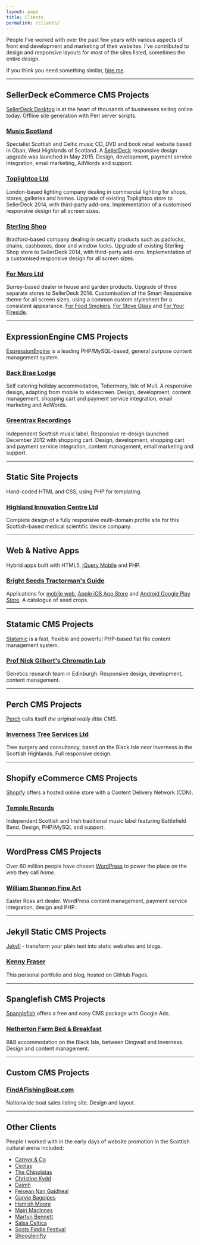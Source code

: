 ```yaml
---
layout: page
title: Clients
permalink: /clients/
---
```

People I've worked with over the past few years with various aspects of front end development and marketing of their websites.  I've contributed to design and responsive layouts for most of the sites listed, sometimes the entire design.  

If you think you need something similar, [hire me](/hire-me).

---

## SellerDeck eCommerce CMS Projects

[SellerDeck Desktop](http://www.sellerdeck.co.uk/index.php/ecommerce-software/category/sellerdeck-desktop) is at the heart of thousands of businesses selling online today.  Offline site generation with Perl server scripts. 

### <a href="http://www.musicscotland.com" title="Music Scotland Scottish Music" rel="external nofollow">Music Scotland</a>

Specialist Scottish and Celtic music CD, DVD and book retail website based in Oban, West Highlands of Scotland. A <a href="http://www.sellerdeck.co.uk/index.php/ecommerce-software/category/sellerdeck-2014" rel="external nofollow">SellerDeck</a> responsive design upgrade was launched in May 2015. Design, development, payment service integration, email marketing, AdWords and support.

### <a href="http://www.toplightco.com/" title="Toplightco" rel="external nofollow">Toplightco Ltd</a>

London-based lighting company dealing in commercial lighting for shops, stores, galleries and homes. Upgrade of existing Toplightco store to SellerDeck 2014, with third-party add-ons. Implementation of a customised responsive design for all screen sizes.

### <a href="http://www.sterlingshop.co.uk/" title="Sterling Shop" rel="external nofollow">Sterling Shop</a>

Bradford-based company dealing in security products such as padlocks, chains, cashboxes, door and window locks. Upgrade of existing Sterling Shop store to SellerDeck 2014, with third-party add-ons. Implementation of a customised responsive design for all screen sizes.

### <a href="http://www.forfoodsmokers.co.uk/" title="For Food Smokers" rel="external nofollow">For More Ltd</a>

Surrey-based dealer in house and garden products. Upgrade of three separate stores to SellerDeck 2014. Customisation of the Smart Responsive theme for all screen sizes, using a common custom stylesheet for a consistent appearance. <a href="http://www.forfoodsmokers.co.uk/" title="For Food Smokers" rel="external nofollow">For Food Smokers</a>, <a href="http://www.forstoveglass.co.uk/" title="For Stove Glass" rel="external nofollow">For Stove Glass</a> and <a href="http://www.foryourfireside.co.uk/" title="For Your Fireside" rel="external nofollow">For Your Fireside</a>.

---

## ExpressionEngine CMS Projects

[ExpressionEngine](https://ellislab.com/expressionengine) is a leading PHP/MySQL-based, general purpose content management system.

### <a href="http://mull.co" title="Back Brae Lodge, Tobermory" rel="external">Back Brae Lodge</a>

Self catering holiday accommodation, Tobermory, Isle of Mull.  A responsive design, adapting from mobile to widescreen. Design, development, content management, shopping cart and payment service integration, email marketing and AdWords.

### <a href="http://www.greentrax.com" title="Greentrax Recordings" rel="external nofollow">Greentrax Recordings</a>

Independent Scottish music label.  Responsive re-design launched December 2012 with shopping cart. Design, development, shopping cart and payment service integration, content management, email marketing and support.

---

## Static Site Projects

Hand-coded HTML and CSS, using PHP for templating.

### <a href="http://www.highland-innovation.com" title="Highland Innovation Centre Ltd" rel="external nofollow">Highland Innovation Centre Ltd</a>

Complete design of a fully responsive multi-domain profile site for this Scottish-based medical scientific device company.

---

## Web & Native Apps

Hybrid apps built with HTML5, [jQuery Mobile](https://jquerymobile.com/) and PHP.

### <a href="http://m.brightseeds.co.uk/" title="Bright Seeds Tractorman's Guide" rel="external nofollow">Bright Seeds Tractorman's Guide</a>

Applications for <a href="http://m.brightseeds.co.uk/" title="Bright Seeds Tractorman's Guide web app" rel="external nofollow">mobile web</a>, <a href="https://itunes.apple.com/us/app/bright-seeds/id1008080993" title="Bright Seeds Tractorman's Guide for iOS" rel="external nofollow">Apple iOS App Store</a> and <a href="https://play.google.com/store/apps/details?id=co.uk.brightseeds.ios" title="Bright Seeds Tractorman's Guide for Android" rel="external nofollow">Android Google Play Store</a>. A catalogue of seed crops. 

---

## Statamic CMS Projects

[Statamic](http://statamic.com/) is a fast, flexible and powerful PHP-based flat file content management system.

### <a href="http://chromatinlab.org" title="Prof Nick Gilbert's Chromatin Lab" rel="external nofollow">Prof Nick Gilbert's Chromatin Lab</a>

Genetics research team in Edinburgh.  Responsive design, development, content management.

---

## Perch CMS Projects

[Perch](https://grabaperch.com/) calls itself *the original really little CMS*.

### <a href="http://invernesstreeservices.com" title="Inverness Tree Services" rel="external nofollow">Inverness Tree Services Ltd</a>

Tree surgery and consultancy, based on the Black Isle near Inverness in the Scottish Highlands.  Full responsive design.

---

## Shopify eCommerce CMS Projects

[Shopify](https://www.shopify.co.uk/) offers a hosted online store with a Content Delivery Network (CDN).

### <a href="http://www.templerecords.co.uk" title="Temple Records" rel="external nofollow">Temple Records</a>

Independent Scottish and Irish traditional music label featuring Battlefield Band. Design, PHP/MySQL and support.

---

## WordPress CMS Projects

Over 60 million people have chosen [WordPress](https://wordpress.org/) to power the place on the web they call *home*.
		
### <a href="http://originalscottishart.com" title="William Shannon Fine Art" rel="external nofollow">William Shannon Fine Art</a>

Easter Ross art dealer. WordPress content management, payment service integration, design and PHP.

---

## Jekyll Static CMS Projects

[Jekyll](https://jekyllrb.com/) - transform your plain text into static websites and blogs.
		
### <a href="http://kennyfraser.com" title="Kenny Fraser">Kenny Fraser</a>

This personal portfolio and blog, hosted on GitHub Pages.

---

## Spanglefish CMS Projects

[Spanglefish](http://www.spanglefish.com/) offers a free and easy CMS package with Google Ads.

### <a href="http://www.nethertonfarm.co.uk" title="Netherton Farm B&amp;B" rel="external nofollow">Netherton Farm Bed & Breakfast</a>

B&B accommodation on the Black Isle, between Dingwall and Inverness. Design and content management.

---

## Custom CMS Projects

### <a href="http://www.findafishingboat.com/" title="FindAFishingBoat.com" rel="external nofollow">FindAFishingBoat.com</a>

Nationwide boat sales listing site.  Design and layout.

---

## Other Clients

People I worked with in the early days of website promotion in the Scottish cultural arena included:
 
- <a href="http://www.carnyxscotland.co.uk/" rel="external nofollow">Carnyx &amp; Co</a>
- <a href="http://www.ceolas.co.uk/" rel="external nofollow">Ceolas</a>
- <a href="http://www.chipolatas.com/" rel="external nofollow">The Chipolatas</a>
- <a href="http://www.christinekydd.com/" rel="external nofollow">Christine Kydd</a>
- <a href="http://www.daimh.net/" rel="external nofollow">Daimh</a>
- <a href="http://www.feisean.org/" rel="external nofollow">Feisean Nan Gaidheal</a>
- <a href="http://www.garviebagpipes.co.uk/" rel="external nofollow">Garvie Bagpipes</a>
- <a href="http://www.hamishmoore.org/" rel="external nofollow">Hamish Moore</a>
- <a href="http://www.mairimacinnes.com/" rel="external nofollow">Mairi MacInnes</a>
- <a href="http://www.martynbennett.com/" rel="external nofollow">Martyn Bennett</a>
- <a href="http://www.salsaceltica.com/" rel="external nofollow">Salsa Celtica</a>
- <a href="http://www.scotsfiddlefestival.com/" rel="external nofollow">Scots Fiddle Festival</a>
- <a href="http://www.shoogle.com/" rel="external nofollow">Shooglenifty</a>
